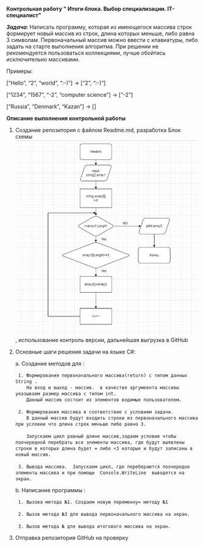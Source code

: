**Контрольная работу " Итоги блока. Выбор специализации. IT-специалист"**

***Задача***: Написать программу, которая из имеющегося массива строк формирует новый массив из строк, длина которых меньше, либо равна 3 символам. Первоначальный массив можно ввести с клавиатуры, либо задать на старте выполнения алгоритма. При решении не рекомендуется пользоваться коллекциями, лучше обойтись исключительно массивами.

Примеры:

[“Hello”, “2”, “world”, “:-)”] → [“2”, “:-)”]

[“1234”, “1567”, “-2”, “computer science”] → [“-2”]

[“Russia”, “Denmark”, “Kazan”] → []

**Описание выполнения контрольной работы**

1. Создание репозитория с файлом Readme.md, разработка Блок схемы ![См.блок схему](blok1.jpg), использование контроль версии, дальнейшая выгрузка в GitHub

2. Основные шаги решения задачи на языке C#:
    
    a.  Создание методов для :

        1. Формирования первоначального массива(return) с типом данных String . 
           На вход и выход - массив.  в качестве аргумеента массивы указываем размер массива с типом int.
           Данный массив состоит из элементов водимые пользователем.

        2. Формирования массива в соответствие с условием задачи. 
           В данный массив будут входить строки из первоначального массива  при условии что длина строк меньше либо равно 3.
           
           Запускаем цикл равный длине массив,задаем условие чтобы поочередной перебрать все элементы массива, где будут выявлены строки в которых длина будет = либо <3 которые и будут записаны в новый массив.
        
        3. Вывода массива.  Запускаем цикл, где перебераются поочередно элементы массива и при помощи  Console.WriteLine  выводятся на экран.
    
    b.  Написание программы : 
        
        1. Вызова метода №1. Создаем новую переменну= методу №1 
        
        2. Вызов метода №3 для вывода первоначального массива на экран.
        
        3. Вызов метода № для вывода итогового массива на экран.
        

3. Отправка репозитория GitHub на проверку




         
